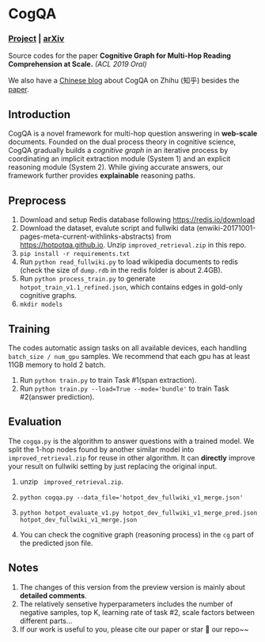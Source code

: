 # CogQA

### [Project](https://sites.google.com/view/cognitivegraph/) | [arXiv](https://arxiv.org/abs/1905.05460)

Source codes for the paper **Cognitive Graph for Multi-Hop Reading Comprehension at Scale.**  *(ACL 2019 Oral)* 

We also have a [Chinese blog](https://zhuanlan.zhihu.com/p/72981392) about CogQA on Zhihu (知乎) besides the [paper](https://arxiv.org/abs/1905.05460).

## Introduction

CogQA is a novel framework for multi-hop question answering in **web-scale** documents. Founded on the dual process theory in cognitive science, CogQA gradually builds a *cognitive graph* in an iterative process by coordinating an implicit extraction module (System 1) and an explicit reasoning module (System 2). While giving accurate answers, our framework further provides **explainable** reasoning paths. 

## Preprocess

1. Download and setup Redis database following https://redis.io/download
2. Download the dataset, evalute script and fullwiki data (enwiki-20171001-pages-meta-current-withlinks-abstracts) from https://hotpotqa.github.io. Unzip `improved_retrieval.zip` in this repo.
3. ``pip install -r requirements.txt``
4. Run ``python read_fullwiki.py`` to load wikipedia documents to redis (check the size of `dump.rdb` in the redis folder is about 2.4GB).
5. Run ``python process_train.py`` to generate `hotpot_train_v1.1_refined.json`, which contains edges in gold-only cognitive graphs.
6. ``mkdir models``

## Training

The codes automatic assign tasks on all available devices, each handling `batch_size / num_gpu` samples. We recommend that each gpu has at least 11GB memory to hold 2 batch.

1. Run `python train.py` to train Task #1(span extraction).
2. Run `python train.py --load=True --mode='bundle'` to train Task #2(answer prediction).

## Evaluation

The `cogqa.py` is the algorithm to answer questions with a trained model. We split the 1-hop nodes found by another similar model into `improved_retrieval.zip` for reuse in other algorithm. It  can **directly** improve your result on fullwiki setting by just replacing the original input.

1. unzip  ` improved_retrieval.zip`.

2. `python cogqa.py --data_file='hotpot_dev_fullwiki_v1_merge.json'`
3. `python hotpot_evaluate_v1.py hotpot_dev_fullwiki_v1_merge_pred.json hotpot_dev_fullwiki_v1_merge.json` 
4. You can check the cognitive graph (reasoning process) in the `cg` part of the predicted json file.

## Notes

1. The changes of this version from the preview version is mainly about **detailed comments**.
2. The relatively sensetive hyperparameters includes the number of  negative samples, top K, learning rate of task #2, scale factors between different parts...
3. If our work is useful to you, please cite our paper or star 🌟  our repo~~
